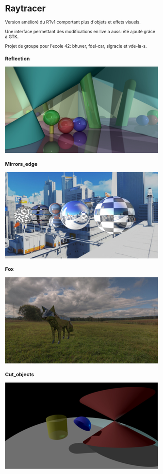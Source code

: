 # Raytracer

Version amélioré du RTv1 comportant plus d'objets et effets visuels.

Une interface permettant des modifications en live a aussi été ajouté grâce à GTK.

Projet de groupe pour l'ecole 42: bhuver, fdel-car, slgracie et vde-la-s.

### Reflection

![alt tag](https://github.com/bhuver/Raytracer/blob/master/ressources/saves/reflection.jpeg)

### Mirrors_edge

![alt tag](https://github.com/bhuver/Raytracer/blob/master/ressources/saves/mirrors_edge.jpeg)

### Fox

![alt tag](https://github.com/bhuver/Raytracer/blob/master/ressources/saves/fox.jpeg)

### Cut_objects

![alt tag](https://github.com/bhuver/Raytracer/blob/master/ressources/saves/cut_objects.jpeg)
